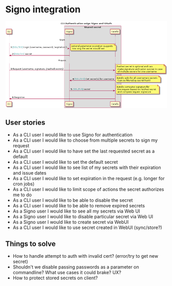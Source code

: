 Signo integration
=================

![Design draft](oauth_sequence.png)



User stories
------------

* As a CLI user I would like to use Signo for authentication
* As a CLI user I would like to choose from multiple secrets to sign my request
* As a CLI user I would like to have set the last requested secret as a default
* As a CLI user I would like to set the default secret
* As a CLI user I would like to see list of my secrets with their expiration and issue dates
* As a CLI user I would like to set expiration in the request (e.g. longer for cron jobs)
* As a CLI user I would like to limit scope of actions the secret authorizes me to do
* As a CLI user I would like to be able to disable the secret
* As a CLI user I would like to be able to remove expired secrets
* As a Signo user I would like to see all my secrets via Web UI
* As a Signo user I would like to disable particular secret via Web UI
* As a Signo user I would like to create secret via WebUI
* As a CLI user I would like to use secret created in WebUI (sync/store?)


Things to solve
---------------

* How to handle attempt to auth with invalid cert? (error/try to get new secret)
* Shouldn't we disable passing passwords as a parameter on commandline? What use cases it could brake? UX?
* How to protect stored secrets on client?
